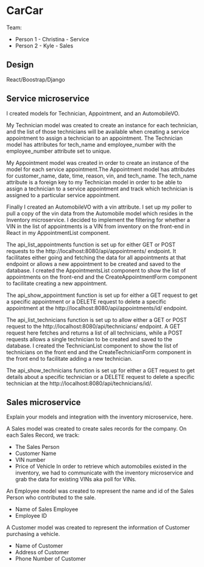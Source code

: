 # CarCar

Team:

* Person 1 - Christina - Service
* Person 2 - Kyle      - Sales

## Design

React/Boostrap/Django

## Service microservice

I created models for Technician, Appointment, and an AutomobileVO. 

My Technician model was created to create an instance for each technician, and the list of those technicians will be available when creating a service appointment to assign a technician to an appointment. The Technician model has attributes for tech_name and employee_number with the employee_number attribute set to unique. 

My Appointment model was created in order to create an instance of the model for each service appointment.The Appointment model has attributes for customer_name, date, time, reason, vin, and tech_name. The tech_name attribute is a foreign key to my Technician model in order to be able to assign a technician to a service appointment and track which technician is assigned to a particular service appointment. 

Finally I created an AutomobileVO with a vin attribute. I set up my poller to pull a copy of the vin data from the Automobile model which resides in the Inventory microservice. I decided to implement the filtering for whether a VIN in the list of appointments is a VIN from inventory on the front-end in React in my AppointmentList component.

The api_list_appointments function is set up for either GET or POST requests to the http://localhost:8080/api/appointments/ endpoint. It facilitates either going and fetching the data for all appointments at that endpoint or allows a new appointment to be created and saved to the database. I created the AppointmentsList component to show the list of appointments on the front-end and the CreateAppointmentForm component to facilitate creating a new appointment.

The api_show_appointment function is set up for either a GET request to get a specific appointment or a DELETE request to delete a specific appointment at the http://localhost:8080/api/appointments/id/ endpoint.

The api_list_technicians function is set up to allow either a GET or POST request to the http://localhost:8080/api/technicians/ endpoint. A GET request here fetches and returns a list of all technicians, while a POST requests allows a single technician to be created and saved to the database. I created the TechnicianList component to show the list of technicians on the front end and the CreateTechnicianForm component in the front end to facilitate adding a new technician.

The api_show_technicians function is set up for either a GET request to get details about a specific technician or a DELETE request to delete a specific technician at the http://localhost:8080/api/technicians/id/.



## Sales microservice

Explain your models and integration with the inventory
microservice, here.


A Sales model was created to create sales records for the company.
On each Sales Record, we track:
- The Sales Person
- Customer Name
- VIN number
- Price of Vehicle
In order to retrieve which automobiles existed in the inventory, we had to communicate with the inventory microservice and grab the data for existing VINs aka poll for VINs.

An Employee model was created to represent the name and id of the Sales Person who contributed to the sale.
- Name of Sales Employee
- Employee ID

A Customer model was created to represent the information of Customer purchasing a vehicle.
- Name of Customer
- Address of Customer
- Phone Number of Customer
